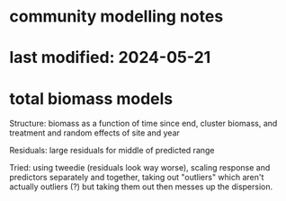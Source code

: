 # community modelling notes
# last modified: 2024-05-21

# total biomass models

Structure: biomass as a function of time since end, cluster biomass, and treatment and random effects of site and year  

Residuals: large residuals for middle of predicted range  

Tried: using tweedie (residuals look way worse), scaling response and predictors separately and together, taking out "outliers" which aren't actually outliers (?) but taking them out then messes up the dispersion.
